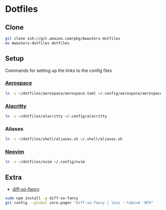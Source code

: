 # Dotfiles
## Clone
```bash
git clone ssh://git.amazon.com/pkg/Awouters-dotfiles
mv Awouters-dotfiles dotfiles
```


## Setup
Commands for setting up the links to the config files

### [Aerospace](https://github.com/nikitabobko/AeroSpace)
```bash
ln -s ~/dotfiles/aerospace/aerospace.toml ~/.config/aerospace/aerospace.toml
```

### [Alacritty](https://alacritty.org/index.html)
```bash
ln -s ~/dotfiles/alacritty ~/.config/alacritty
```

### Aliases
```bash
ln -s ~/dotfiles/shell/aliases.sh ~/.shell/aliases.sh
```

### [Neovim](https://neovim.io/)
```bash
ln -s ~/dotfiles/nvim ~/.config/nvim
```


## Extra
-  [diff-so-fancy](https://github.com/so-fancy/diff-so-fancy)
```bash
sudo npm install -g diff-so-fancy
git config --global core.pager "diff-so-fancy | less --tabs=4 -RFX"
```


